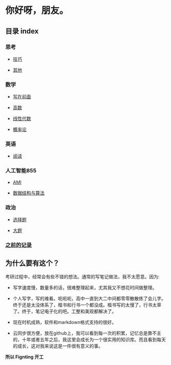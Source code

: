 # 你好呀，朋友。

## 目录 index

### 思考

- [技巧](J.md)

- [其他 ](O.md)

### 数学
- [写在前面](M数学.md)

- [高数](gs高数.md)

- [线性代数](xd线性代数.md)

- [概率论](gl概率论.md)

### 英语

- [阅读](yd阅读.md)

### 人工智能855

- [AMI](AMI.md)

- [数据结构与算法](SS数据结构与算法.md)

### 政治

- [选择题](C选择题.md)

- [大题](D大题.md)

### [之前的记录](Old.md)
## 为什么要有这个？

考研过程中，经常会有些不错的想法。通常的写笔记做法，我不太愿意。因为: 

- 写字速度慢，数量多的话，很难整理起来，尤其我又不想花时间做整理。

- 个人写字，写的难看。呃呃呃，高中一直到大二中间都零零散散练了会儿字。终于还是太没体系了，楷书和行书一个都没成。楷书写的太慢了，行书太草了。终于，笔记电子化的吧。工整和美观都解决了。

- 现在时机成熟，软件和markdown格式支持的很好。

- 云同步很方便，放在github上，我可以看到每一次的积累，记忆总是靠不主的，十年或者五年之后，我这里会成长为一个很实用的知识库。而且看到每天的成长，这对我来说这是一件很有意义的事。

**所以 Fignting 开工**


